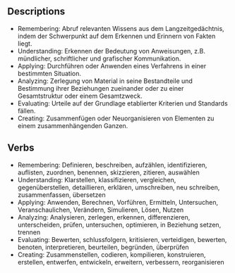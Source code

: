 ## Descriptions

-   Remembering: Abruf relevanten Wissens aus dem Langzeitgedächtnis, indem der Schwerpunkt auf dem Erkennen und Erinnern von Fakten liegt.
-   Understanding: Erkennen der Bedeutung von Anweisungen, z.B. mündlicher, schriftlicher und grafischer Kommunikation.
-   Applying: Durchführen oder Anwenden eines Verfahrens in einer bestimmten Situation.
-   Analyzing: Zerlegung von Material in seine Bestandteile und Bestimmung ihrer Beziehungen zueinander oder zu einer Gesamtstruktur oder einem Gesamtzweck.
-   Evaluating: Urteile auf der Grundlage etablierter Kriterien und Standards fällen.
-   Creating: Zusammenfügen oder Neuorganisieren von Elementen zu einem zusammenhängenden Ganzen.

## Verbs

-   Remembering: Definieren, beschreiben, aufzählen, identifizieren, auflisten, zuordnen, benennen, skizzieren, zitieren, auswählen
-   Understanding: Klarstellen, klassifizieren, vergleichen, gegenüberstellen, detaillieren, erklären, umschreiben, neu schreiben, zusammenfassen, übersetzen
-   Applying: Anwenden, Berechnen, Vorführen, Ermitteln, Untersuchen, Veranschaulichen, Verändern, Simulieren, Lösen, Nutzen
-   Analyzing: Analysieren, zerlegen, erkennen, differenzieren, unterscheiden, prüfen, untersuchen, optimieren, in Beziehung setzen, trennen
-   Evaluating: Bewerten, schlussfolgern, kritisieren, verteidigen, bewerten, benoten, interpretieren, beurteilen, begründen, überprüfen
-   Creating: Zusammenstellen, codieren, kompilieren, konstruieren, erstellen, entwerfen, entwickeln, erweitern, verbessern, reorganisieren
